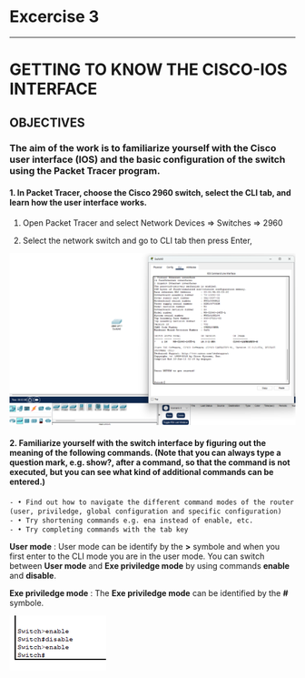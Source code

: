 # Excercise 3

---

# GETTING TO KNOW THE CISCO-IOS INTERFACE

## OBJECTIVES

### The aim of the work is to familiarize yourself with the Cisco user interface (IOS) and the basic configuration of the switch using the Packet Tracer program.

#### 1. In Packet Tracer, choose the Cisco 2960 switch, select the CLI tab, and learn how the user interface works.

1. Open Packet Tracer and select Network Devices => Switches => 2960

2. Select the network switch and go to CLI tab then press Enter,

![](Images/1.png)

#### 2. Familiarize yourself with the switch interface by figuring out the meaning of the following commands. (Note that you can always type a question mark, e.g. show?, after a command, so that the command is not executed, but you can see what kind of additional commands can be entered.)

    - • Find out how to navigate the different command modes of the router (user, priviledge, global configuration and specific configuration)
    - • Try shortening commands e.g. ena instead of enable, etc.
    - • Try completing commands with the tab key

**User mode** : User mode can be identify by the **>** symbole and when you first enter to the CLI mode you are in the user mode. You can switch between **User mode** and **Exe priviledge mode** by using commands **enable** and **disable**.

**Exe priviledge mode** : The **Exe priviledge mode** can be identified by the **#** symbole.

![](Images/2.png)
